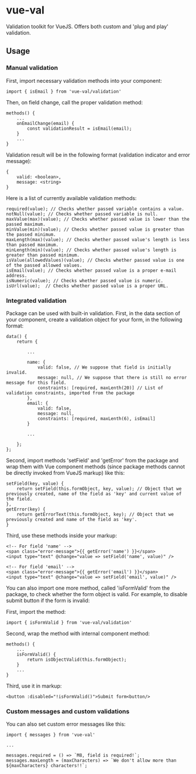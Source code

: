 # vue-val

Validation toolkit for VueJS. Offers both custom and 'plug and play' validation. 

## Usage

### Manual validation
First, import necessary validation methods into your component:
```
import { isEmail } from 'vue-val/validation'
```

Then, on field change, call the proper validation method:
```
methods() {
    ...
    onEmailChange(email) {
        const validationResult = isEmail(email);
    }
    ...
}
```

Validation result will be in the following format (validation indicator and error message):
```
{
    valid: <boolean>,
    message: <string>
}
```

Here is a list of currently available validation methods:
```
required(value); // Checks whether passed variable contains a value.
notNull(value); // Checks whether passed variable is null.
maxValue(max)(value); // Checks whether passed value is lower than the passed maximum.
minValue(min)(value); // Checks whether passed value is greater than the passed minimum.
maxLength(max)(value); // Checks whether passed value's length is less than passed maximum.
minLength(min)(value); // Checks whether passed value's length is greater than passed minimum.
isValue(allowedValues)(value); // Checks whether passed value is one of the passed allowed values.
isEmail(value); // Checks whether passed value is a proper e-mail address.
isNumeric(value); // Checks whether passed value is numeric.
isUrl(value);  // Checks whether passed value is a proper URL.
```

### Integrated validation
Package can be used with built-in validation. First, in the data section of your component, create a validation object for your form, in the following format:
```
data() {
    return {
    
        ...

        name: {
            valid: false, // We suppose that field is initially invalid.
            message: null, // We suppose that there is still no error message for this field.
            constraints: [required, maxLenth(20)] // List of validation constraints, imported from the package
        },
        email: {
            valid: false,
            message: null,
            constraints: [required, maxLenth(6), isEmail]
        }

        ...
        
    };
};
```

Second, import methods 'setField' and 'getError' from the package and wrap them with Vue component methods (since package methods cannot be directly invoked from VueJS markup) like this:
```
setField(key, value) {
    return setField(this.formObject, key, value); // Object that we previously created, name of the field as 'key' and current value of the field.
},
getError(key) {
    return getErrorText(this.formObject, key); // Object that we previously created and name of the field as 'key'.
}
```

Third, use these methods inside your markup:
```
<!-- For field 'name' -->
<span class="error-message">{{ getError('name') }}</span>
<input type="text" @change="value => setField('name', value)" />

<!-- For field 'email' -->
<span class="error-message">{{ getError('email') }}</span>
<input type="text" @change="value => setField('email', value)" />
```

You can also import one more method, called 'isFormValid' from the package, to check whether the form object is valid. For example, to disable submit button if the form is invalid:

First, import the method:
```
import { isFormValid } from 'vue-val/validation'
```

Second, wrap the method with internal component method:
```
methods() {
    ...
    isFormValid() {
        return isObjectValid(this.formObject);
    }
    ...
}
```

Third, use it in markup:
```
<button :disabled="!isFormValid()">Submit form<button/>
```

### Custom messages and custom validations
You can also set custom error messages like this:

```
import { messages } from 'vue-val'

...

messages.required = () => `M8, field is required!`;
messages.maxLength = (maxCharacters) => `We don't allow more than ${maxCharacters} characters!!`;
```